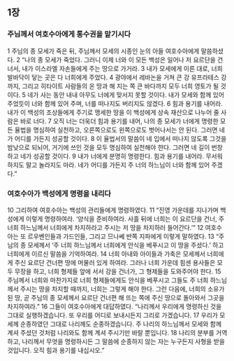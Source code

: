 ## 1장
### 주님께서 여호수아에게 통수권을 맡기시다
1 주님의 종 모세가 죽은 뒤, 주님께서 모세의 시종인 눈의 아들 여호수아에게 말씀하셨다.
2 “나의 종 모세가 죽었다. 그러니 이제 너와 이 모든 백성은 일어나 저 요르단을 건너서, 내가 이스라엘 자손들에게 주는 땅으로 가거라.
3 내가 모세에게 이른 대로, 너희 발바닥이 닿는 곳은 다 너희에게 주었다.
4 광야에서 레바논을 거쳐 큰 강 유프라테스 강까지, 그리고 히타이트 사람들의 온 땅과 해 지는 쪽 큰 바다까지 모두 너희 영토가 될 것이다.
5 네가 사는 동안 내내 아무도 너에게 맞서지 못할 것이다. 내가 모세와 함께 있어 주었듯이 너와 함께 있어 주며, 너를 떠나지도 버리지도 않겠다.
6 힘과 용기를 내어라. 내가 이 백성의 조상들에게 주기로 맹세한 땅을 이 백성에게 상속 재산으로 나누어 줄 사람은 바로 너다.
7 오직 너는 더욱더 힘과 용기를 내어, 나의 종 모세가 너에게 명령한 모든 율법을 명심하여 실천하고, 오른쪽으로도 왼쪽으로도 벗어나서는 안 된다. 그러면 네가 어디를 가든지 성공할 것이다.
8 이 율법서의 말씀이 네 입에서 떠나지 않도록 그것을 밤낮으로 되뇌어, 거기에 쓰인 것을 모두 명심하여 실천해야 한다. 그러면 네 길이 번창하고 네가 성공할 것이다.
9 내가 너에게 분명히 명령한다. 힘과 용기를 내어라. 무서워하지도 말고 놀라지도 마라. 네가 어디를 가든지 주 너의 하느님이 너와 함께 있어 주겠다.”
### 여호수아가 백성에게 명령을 내리다
10 그리하여 여호수아는 백성의 관리들에게 명령하였다.
11 “진영 가운데를 지나가며 백성에게 이렇게 명령하여라. ‘양식을 준비하여라. 사흘 뒤에 너희는 이 요르단을 건너, 주 너희 하느님께서 너희에게 차지하라고 주시는 저 땅을 차지하러 들어간다.’”
12 여호수아는 또 르우벤인들과 가드인들, 그리고 므나쎄 반쪽 지파에게 이렇게 말하였다.
13 “주님의 종 모세께서 ‘주 너희 하느님께서 너희에게 안식을 베푸시고 이 땅을 주셨다.’ 하고 너희에게 이르신 말씀을 기억하여라.
14 너희 아내와 아이들과 가축은 모세께서 너희에게 주신 요르단 건너편 땅에 머물러 있게 하여라. 그러나 너희 가운데 힘센 용사들은 모두 무장을 하고, 너희 형제들 앞에 서서 강을 건너가, 그 형제들을 도와주어야 한다.
15 주님께서 너희와 마찬가지로 너희 형제들에게도 안식을 베푸시고 그들도 주 너희 하느님께서 주시는 땅을 차지할 때까지, 너희는 그렇게 해야 한다. 그런 다음에, 너희의 소유가 된 땅, 곧 주님의 종 모세께서 요르단 건너편 해 뜨는 쪽에 주신 땅으로 돌아와서 그곳을 차지하여라.”
16 그들이 여호수아에게 대답하였다. “나리께서 우리에게 명령하신 것을 그대로 실행하겠습니다. 또 우리를 어디로 보내시든지 그리로 가겠습니다.
17 우리가 모세께 순종하였던 그대로 나리께도 순종하겠습니다. 주 나리의 하느님께서 모세와 함께 계셔 주셨던 것처럼 나리와도 함께 계셔 주시기만 바랄 뿐입니다.
18 나리의 분부를 거역하고, 나리께서 무엇을 명령하시든 그 말씀에 순종하지 않는 자는 누구든지 사형을 받을 것입니다. 오직 힘과 용기를 내십시오.”
